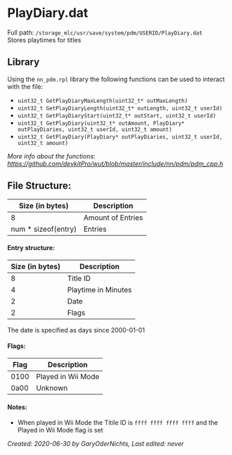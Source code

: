 # PlayDiary.dat
Full path: `/storage_mlc/usr/save/system/pdm/USERID/PlayDiary.dat`  
Stores playtimes for titles
<br>

## Library
Using the `nn_pdm.rpl` library the following functions can be used to interact with the file:  
* `uint32_t GetPlayDiaryMaxLength(uint32_t* outMaxLength)`
* `uint32_t GetPlayDiaryLength(uint32_t* outLength, uint32_t userId)`
* `uint32_t GetPlayDiaryStart(uint32_t* outStart, uint32_t userId)`
* `uint32_t GetPlayDiary(uint32_t* outAmount, PlayDiary* outPlayDiaries, uint32_t userId, uint32_t amount)`
* `uint32_t GetPlayDiary(PlayDiary* outPlayDiaries, uint32_t userId, uint32_t amount)`

<i>More info about the functions: https://github.com/devkitPro/wut/blob/master/include/nn/pdm/pdm_cpp.h</i>

## File Structure: 
| Size (in bytes)     | Description       |
| ------------------- | ----------------- |
| 8                   | Amount of Entries |
| num * sizeof(entry) | Entries           |  

#### Entry structure:
| Size (in bytes) | Description         |
| --------------- | ------------------- |
| 8               | Title ID            |
| 4               | Playtime in Minutes |
| 2               | Date                |
| 2               | Flags               |   

The date is specified as days since 2000-01-01

#### Flags:
| Flag | Description        |
| ---- | ------------------ |
| 0100 | Played in Wii Mode |
| 0a00 | Unknown            |

#### Notes:
* When played in Wii Mode the Titile ID is `ffff ffff ffff ffff` and the Played in Wii Mode flag is set

<i>Created: 2020-06-30 by GaryOderNichts, Last edited: never</i>
